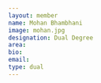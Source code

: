 ```yaml
---
layout: member
name: Mohan Bhambhani
image: mohan.jpg
designation: Dual Degree
area:
bio:
email:
type: dual
---
```

